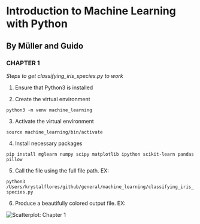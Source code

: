 # Introduction to Machine Learning with Python

## By Müller and Guido

### CHAPTER 1

_Steps to get classifying_iris_species.py to work_

1. Ensure that Python3 is installed

2. Create the virtual environment

```python3 -m venv machine_learning```

3. Activate the virtual environment

```source machine_learning/bin/activate```

4. Install necessary packages

```pip install mglearn numpy scipy matplotlib ipython scikit-learn pandas pillow```

5. Call the file using the full file path. EX:

```python3 /Users/krystalflores/github/general/machine_learning/classifying_iris_species.py```

6. Produce a beautifully colored output file. EX:

![Scatterplot: Chapter 1](/images/section_intromachinelearning_chapt1.jpg)
